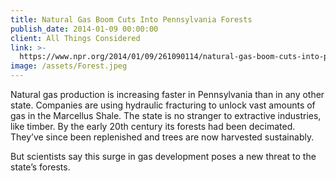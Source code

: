 ```yaml
---
title: Natural Gas Boom Cuts Into Pennsylvania Forests
publish_date: 2014-01-09 00:00:00
client: All Things Considered
link: >-
  https://www.npr.org/2014/01/09/261090114/natural-gas-boom-cuts-into-pennsylvanias-state-forests
image: /assets/Forest.jpeg
---
```


Natural gas production is increasing faster in Pennsylvania than in any other state. Companies are using hydraulic fracturing to unlock vast amounts of gas in the Marcellus Shale. The state is no stranger to extractive industries, like timber. By the early 20th century its forests had been decimated. They’ve since been replenished and trees are now harvested sustainably.

But scientists say this surge in gas development poses a new threat to the state’s forests.